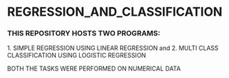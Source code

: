 # REGRESSION_AND_CLASSIFICATION

<h3>THIS REPOSITORY HOSTS TWO PROGRAMS:</h3>
1. SIMPLE REGRESSION USING LINEAR REGRESSION and
2. MULTI CLASS CLASSIFICATION USING LOGISTIC REGRESSION

BOTH THE TASKS WERE PERFORMED ON NUMERICAL DATA
